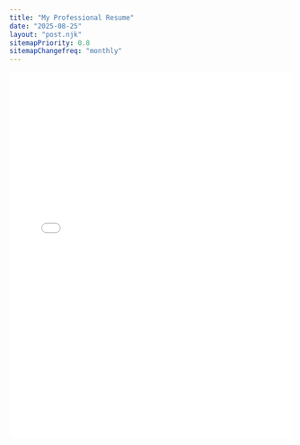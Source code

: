 ```yaml
---
title: "My Professional Resume"
date: "2025-08-25"
layout: "post.njk"
sitemapPriority: 0.8
sitemapChangefreq: "monthly"
---
```


<div style="max-width: 900px; margin: auto;">
    <div style="position: relative; padding-top: 129.41%;">
        <object
            id="pdf-viewer"
            data="/resume/jesus.pdf#view=FitH&toolbar=0&navpanes=0"
            style="position: absolute; top: 0; left: 0; width: 100%; height: 100%; border: none;">
            <iframe
                id="fallback-pdf-viewer"
                src="/resume/jesus.pdf#view=FitH&toolbar=0&navpanes=0"
                width="100%"
                height="100%"
                style="position: absolute; top: 0; left: 0; width: 100%; height: 100%; border: none;"
                title="Fallback PDF Viewer"
                >
                <div class="flex flex-col items-center justify-center h-full text-center p-8 bg-gray-800 rounded-lg">
                    <i class="fas fa-file-pdf fa-3x text-red-500 mb-4"></i>
                    <p class="text-xl font-semibold text-white mb-2">Oops! Your browser doesn't support embedded PDFs.</p>
                    <p class="text-gray-400 mb-6">You can download the resume to view it directly.</p>
                    <a href="/resume/jesus.pdf" download="Jesus_E_Otero_Lagunes_Resume.pdf" class="btn">
                    <i class="fas fa-download mr-2"></i>Download
                    </a>
                </div>
            </iframe>
        </object>
    </div>
</div>